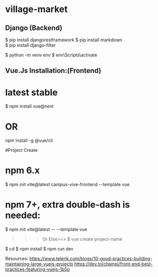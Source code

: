 # village-market

Django (Backend)
--------------------
$ pip install djangorestframework
$ pip install markdown       
$ pip install django-filter

$ python -m venv env
$ env\Scripts\activate

Vue.Js Installation:(Frontend)
---------------------------------
# latest stable
$ npm install vue@next

# OR
npm install -g @vue/cli

#Project Create
# npm 6.x
$ npm init vite@latest campus-vive-frontend --template vue

# npm 7+, extra double-dash is needed:
$ npm init vite@latest <project-name> -- --template vue

>>>Or Else>>> $ vue create project-name 

$ cd <project-name>
$ npm install
$ npm run dev

Resources:
https://www.telerik.com/blogs/10-good-practices-building-maintaining-large-vuejs-projects
https://dev.to/champi/front-end-best-practices-featuring-vuejs-1b5p